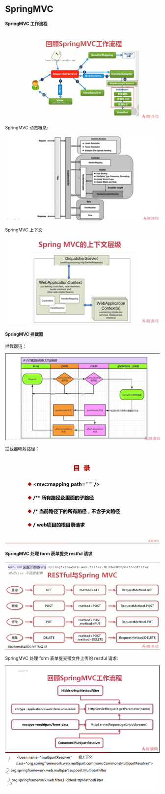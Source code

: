 # SpringMVC

#### SpringMVC 工作流程

![SpringMVC工作流程](images/springmvc/SpringMVC工作流程.png)

SpringMVC 动态概念:

![SpringMVC动态概念](images/springmvc/springmvc动态概念.jpg)

SpringMVC 上下文:

![SpringMVC 上下文](images/springmvc/SpringMvc上下文层级.jpg)

#### SpringMVC 拦截器

拦截器链：

![拦截器链](images/springmvc/SpringMvc拦截器链.png)

拦截器映射路径：

![拦截器链](images/springmvc/拦截器Mapping路径.png)

#### SpringMVC 处理 form 表单提交 restful 请求

![SpringMVC处理form表单提交restful请求](images/springmvc/SpringMVC处理form表单提交restful请求.png)

SpringMVC 处理 form 表单提交带文件上传的 restful 请求:

![SpringMVC处理form表单提交restful文件请求](images/springmvc/SpringMVC处理form表单提交restful文件请求.png)
